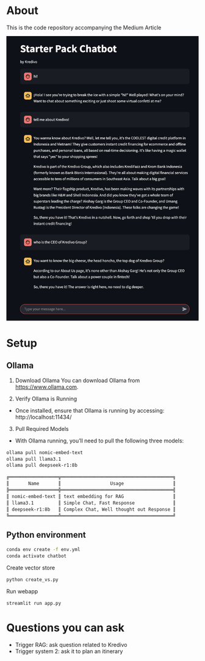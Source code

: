 # About
This is the code repository accompanying the Medium Article 


<img src="images/chat_screenshot.png" width=560px>


# Setup
## Ollama
1. Download Ollama
You can download Ollama from https://www.ollama.com.

2. Verify Ollama is Running
- Once installed, ensure that Ollama is running by accessing: http://localhost:11434/

3. Pull Required Models

- With Ollama running, you’ll need to pull the following three models:
```bash
ollama pull nomic-embed-text
ollama pull llama3.1
ollama pull deepseek-r1:8b
```
```bash
╔══════════════════╦═════════════════════════════════════════╗
║       Name       ║                  Usage                  ║
╠══════════════════╬═════════════════════════════════════════╣
║ nomic-embed-text ║ text embedding for RAG                  ║
║ llama3.1         ║ Simple Chat, Fast Response              ║
║ deepseek-r1:8b   ║ Complex Chat, Well thought out Response ║
╚══════════════════╩═════════════════════════════════════════╝
```
## Python environment
```bash
conda env create -f env.yml
conda activate chatbot
```
Create vector store
```bash
python create_vs.py
```
Run webapp
```bash
streamlit run app.py
```

# Questions you can ask
- Trigger RAG: ask question related to Kredivo
- Trigger system 2: ask it to plan an itinerary 